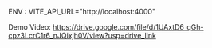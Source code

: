ENV :
VITE_API_URL="http://localhost:4000"

Demo Video:
https://drive.google.com/file/d/1UAxtD6_qGh-cpz3LcrC1r6_nJQixjh0V/view?usp=drive_link